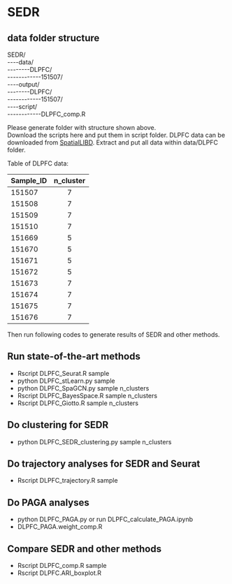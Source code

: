 # SEDR
## data folder structure
SEDR/  
----data/  
--------DLPFC/  
------------151507/  
----output/  
--------DLPFC/  
------------151507/  
----script/    
------------DLPFC_comp.R   

Please generate folder with structure shown above.  
Download the scripts here and put them in script folder.
DLPFC data can be downloaded from [SpatialLIBD](http://spatial.libd.org/spatialLIBD/). Extract and put all data within data/DLPFC folder.   

Table of DLPFC data:

|Sample_ID|n_cluster|
| ------------- |:-------------:|
|151507|7|
|151508|7|
|151509|7|
|151510|7|
|151669|5|
|151670|5|
|151671|5|
|151672|5|
|151673|7|
|151674|7|
|151675|7|
|151676|7|

Then run following codes to generate results of SEDR and other methods. 

## Run state-of-the-art methods
* Rscript DLPFC_Seurat.R sample
* python DLPFC_stLearn.py sample
* python DLPFC_SpaGCN.py sample n_clusters
* Rscript DLPFC_BayesSpace.R sample n_clusters
* Rscript DLPFC_Giotto.R sample n_clusters

## Do clustering for SEDR
* python DLPFC_SEDR_clustering.py sample n_clusters

## Do trajectory analyses for SEDR and Seurat
* Rscript DLPFC_trajectory.R sample

## Do PAGA analyses
* python DLPFC_PAGA.py  or run DLPFC_calculate_PAGA.ipynb
* DLPFC_PAGA.weight_comp.R

## Compare SEDR and other methods
* Rscript DLPFC_comp.R sample
* Rscript DLPFC.ARI_boxplot.R

